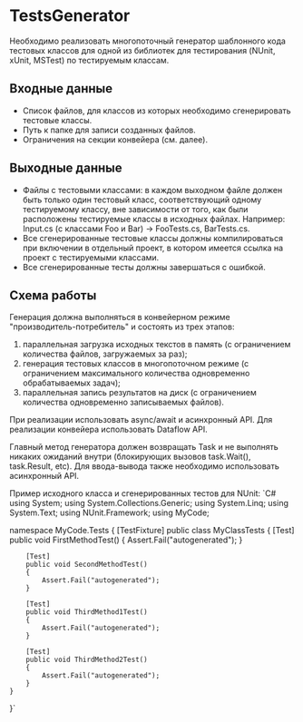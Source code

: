 # TestsGenerator

Необходимо реализовать многопоточный генератор шаблонного кода тестовых классов для одной из библиотек для тестирования (NUnit, xUnit, MSTest) по тестируемым классам.

Входные данные
-------------------
+ Список файлов, для классов из которых необходимо сгенерировать тестовые классы.
+ Путь к папке для записи созданных файлов.
+ Ограничения на секции конвейера (см. далее).

Выходные данные
------------------
+ Файлы с тестовыми классами: в каждом выходном файле должен быть только один тестовый класс, соответствующий одному тестируемому классу, вне зависимости от того, как были расположены тестируемые классы в исходных файлах. 
Например: Input.cs (с классами Foo и Bar) -> FooTests.cs, BarTests.cs.
+ Все сгенерированные тестовые классы должны компилироваться при включении в отдельный проект, в котором имеется ссылка на проект с тестируемыми классами.
+ Все сгенерированные тесты должны завершаться с ошибкой.

Схема работы
--------------
Генерация должна выполняться в конвейерном режиме "производитель-потребитель" и состоять из трех этапов: 
1. параллельная загрузка исходных текстов в память (с ограничением количества файлов, загружаемых за раз);
2. генерация тестовых классов в многопоточном режиме (с ограничением максимального количества одновременно обрабатываемых задач); 
3. параллельная запись результатов на диск (с ограничением количества одновременно записываемых файлов).

При реализации использовать async/await и асинхронный API. Для реализации конвейера использовать Dataflow API.

Главный метод генератора должен возвращать Task и не выполнять никаких ожиданий внутри (блокирующих вызовов task.Wait(), task.Result, etc). Для ввода-вывода также необходимо использовать асинхронный API.

Пример исходного класса и сгенерированных тестов для NUnit:
`C#
using System;
using System.Collections.Generic;
using System.Linq;
using System.Text;
using NUnit.Framework;
using MyCode;

namespace MyCode.Tests
{
    [TestFixture]
    public class MyClassTests
    {
        [Test]
        public void FirstMethodTest()
        {
            Assert.Fail("autogenerated");
        }

        [Test]
        public void SecondMethodTest()
        {
            Assert.Fail("autogenerated");
        }
        
        [Test]
        public void ThirdMethod1Test()
        {
            Assert.Fail("autogenerated");
        }
        
        [Test]
        public void ThirdMethod2Test()
        {
            Assert.Fail("autogenerated");
        }
    }
}`
